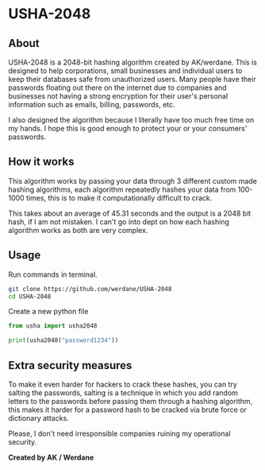 # USHA-2048

## About
USHA-2048 is a 2048-bit hashing algorithm created by AK/werdane. This is designed to help corporations, small businesses and individual users to keep their
databases safe from unauthorized users. Many people have their passwords floating out there on the internet due to companies and businesses not having a strong encryption for their user's personal information such as emails, billing, passwords, etc.

I also designed the algorithm because I literally have too much free time on my hands. I hope this is good enough to protect your or your consumers' passwords.

## How it works
This algorithm works by passing your data through 3 different custom made hashing algorithms, each algorithm 
repeatedly hashes your data from 100-1000 times, this is to make it computationally difficult to crack. 

This takes about an average of 45.31 seconds and the output is a 2048 bit hash, if I am not mistaken. 
I can't go into dept on how each hashing algorithm works as both are very complex.

## Usage
Run commands in terminal.
```bash
git clone https://github.com/werdane/USHA-2048
cd USHA-2048
```

Create a new python file
```py
from usha import usha2048

print(usha2048("password1234"))
```
## Extra security measures
To make it even harder for hackers to crack these hashes, you can try salting the passwords, salting is a technique in which you add random letters to the passwords
before passing them through a hashing algorithm, this makes it harder for a password hash to be cracked via brute force or dictionary attacks. 

Please, I don't need irresponsible companies ruining my operational security.

**Created by AK / Werdane**

